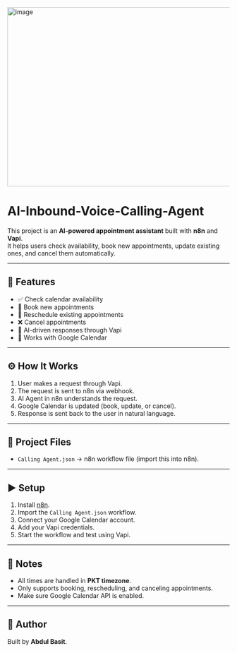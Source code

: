 <img width="522" height="406" alt="image" src="https://github.com/user-attachments/assets/13bf442f-f844-463e-8a02-1b783a542e8d" />


# AI-Inbound-Voice-Calling-Agent

This project is an **AI-powered appointment assistant** built with **n8n** and **Vapi**.  
It helps users check availability, book new appointments, update existing ones, and cancel them automatically.

---

## 🚀 Features
- ✅ Check calendar availability  
- 📅 Book new appointments  
- 🔄 Reschedule existing appointments  
- ❌ Cancel appointments  
- 🤖 AI-driven responses through Vapi  
- 🔗 Works with Google Calendar  

---

## ⚙️ How It Works
1. User makes a request through Vapi.  
2. The request is sent to n8n via webhook.  
3. AI Agent in n8n understands the request.  
4. Google Calendar is updated (book, update, or cancel).  
5. Response is sent back to the user in natural language.  

---

## 📂 Project Files
- `Calling Agent.json` → n8n workflow file (import this into n8n).  

---

## ▶️ Setup
1. Install [n8n](https://n8n.io/).  
2. Import the `Calling Agent.json` workflow.  
3. Connect your Google Calendar account.  
4. Add your Vapi credentials.  
5. Start the workflow and test using Vapi.  

---

## 📝 Notes
- All times are handled in **PKT timezone**.  
- Only supports booking, rescheduling, and canceling appointments.  
- Make sure Google Calendar API is enabled.  

---

## 👤 Author
Built by **Abdul Basit**.
